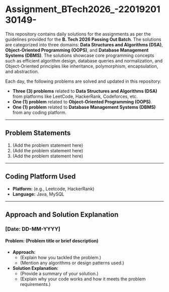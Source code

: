 # Assignment_BTech2026_-2201920130149-

This repository contains daily solutions for the assignments as per the guidelines provided for the **B. Tech 2026 Passing Out Batch**. The solutions are categorized into three domains: **Data Structures and Algorithms (DSA)**, **Object-Oriented Programming (OOPS)**, and **Database Management Systems (DBMS)**. The solutions showcase core programming concepts such as efficient algorithm design, database queries and normalization, and Object-Oriented principles like inheritance, polymorphism, encapsulation, and abstraction.

Each day, the following problems are solved and updated in this repository:
- **Three (3) problems** related to **Data Structures and Algorithms (DSA)** from platforms like LeetCode, HackerRank, Codeforces, etc.
- **One (1) problem** related to **Object-Oriented Programming (OOPS)**.
- **One (1) problem** related to **Database Management Systems (DBMS)** from any coding platform.

---

## **Problem Statements**
1. (Add the problem statement here)
2. (Add the problem statement here)
3. (Add the problem statement here)

---

## **Coding Platform Used**
- **Platform:** (e.g., Leetcode, HackerRank)  
- **Language:** Java, MySQL  

---

## **Approach and Solution Explanation**

### **[Date: DD-MM-YYYY]**
#### Problem: (Problem title or brief description)
- **Approach:** 
  - (Explain how you tackled the problem.)
  - (Mention any algorithms or design patterns used.)
- **Solution Explanation:**
  - (Provide a summary of your solution.)
  - (Explain why your code works and how it meets the problem requirements.)
